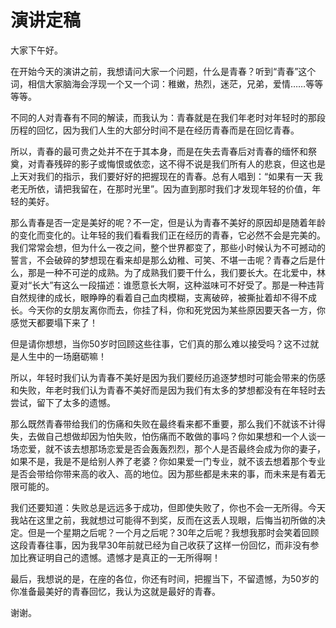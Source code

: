 演讲定稿
====

大家下午好。

在开始今天的演讲之前，我想请问大家一个问题，什么是青春？听到“青春”这个词，相信大家脑海会浮现一个又一个词：稚嫩，热烈，迷茫，兄弟，爱情……等等等等。

不同的人对青春有不同的解读，而我认为：青春就是在我们年老时对年轻时的那段历程的回忆，因为我们人生的大部分时间不是在经历青春而是在回忆青春。

所以，青春的最可贵之处并不在于其本身，而是在失去青春后对青春的缅怀和祭奠，对青春残碎的影子或悔恨或依恋，这不得不说是我们所有人的悲哀，但这也是上天对我们的指示，我们要好好的把握现在的青春。总有人唱到：“如果有一天 我老无所依，请把我留在，在那时光里”。因为直到那时我们才发现年轻的价值，年轻的美好。

那么青春是否一定是美好的呢？不一定，但是认为青春不美好的原因却是随着年龄的变化而变化的。让年轻的我们看看我们正在经历的青春，它必然不会是完美的。我们常常会想，但为什么一夜之间，整个世界都变了，那些小时候认为不可撼动的誓言，不会破碎的梦想现在看来却是那么幼稚、可笑、不堪一击呢？青春之后是什么，那是一种不可逆的成熟。为了成熟我们要干什么，我们要长大。在北爱中，林夏对“长大”有这么一段描述：谁愿意长大啊，这种滋味可不好受了。那是一种违背自然规律的成长，眼睁睁的看着自己血肉模糊，支离破碎，被撕扯着却不得不成长。今天你的女朋友离你而去，你挂了科，你和死党因为某些原因要天各一方，你感觉天都要塌下来了！

但是请你想想，当你50岁时回顾这些往事，它们真的那么难以接受吗？这不过就是人生中的一场磨砺嘛！

所以，年轻时我们认为青春不美好是因为我们要经历追逐梦想时可能会带来的伤感和失败，年老时我们认为青春不美好而是因为我们有太多的梦想都没有在年轻时去尝试，留下了太多的遗憾。

那么既然青春带给我们的伤痛和失败在最终看来都不重要，那么我们不就该不计得失，去做自己想做却因为怕失败，怕伤痛而不敢做的事吗？你如果想和一个人谈一场恋爱，就不该去想那场恋爱是否会轰轰烈烈，那个人是否最终会成为你的妻子，如果不是，我是不是给别人养了老婆？你如果爱一门专业，就不该去想着那个专业是否会带给你带来高的收入、高的地位。因为那些都是未来的事，而未来是有着无限可能的。

我们还要知道：失败总是远远多于成功，但即使失败了，你也不会一无所得。今天我站在这里之前，我就想过可能得不到奖，反而在这丢人现眼，后悔当初所做的决定。但是一个星期之后呢？一个月之后呢？30年之后呢？我想我那时会笑着回顾这段青春往事，因为我早30年前就已经为自己收获了这样一份回忆，而非没有参加比赛证明自己的遗憾。遗憾才是真正的一无所得啊！

最后，我想说的是，在座的各位，你还有时间，把握当下，不留遗憾，为50岁的你准备最美好的青春回忆，我认为这就是最好的青春。

谢谢。